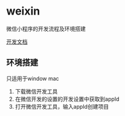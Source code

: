 # weixin
微信小程序的开发流程及环境搭建

[开发文档](https://mp.weixin.qq.com)

## 环境搭建

只适用于window mac

1. 下载微信开发工具
2. 在微信开发的设置的开发设置中获取到appId
3. 打开微信开发工具，输入appId创建项目
